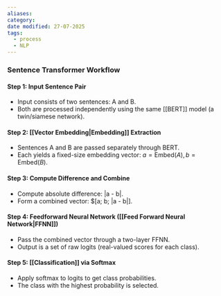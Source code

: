 ```yaml
---
aliases: 
category: 
date modified: 27-07-2025
tags:
  - process
  - NLP
---
```

### Sentence Transformer Workflow 

#### Step 1: Input Sentence Pair

* Input consists of two sentences: A and B.
* Both are processed independently using the same [[BERT]] model (a twin/siamese network).

#### Step 2: [[Vector Embedding|Embedding]] Extraction

* Sentences A and B are passed separately through BERT.
* Each yields a fixed-size embedding vector: $a = \text{Embed}(A), b = \text{Embed}(B)$.

#### Step 3: Compute Difference and Combine

* Compute absolute difference: |a - b|.
* Form a combined vector: $\[a; b; |a - b|].

#### Step 4: Feedforward Neural Network ([[Feed Forward Neural Network|FFNN]])

* Pass the combined vector through a two-layer FFNN.
* Output is a set of raw logits (real-valued scores for each class).

#### Step 5: [[Classification]] via Softmax

* Apply softmax to logits to get class probabilities.
* The class with the highest probability is selected.